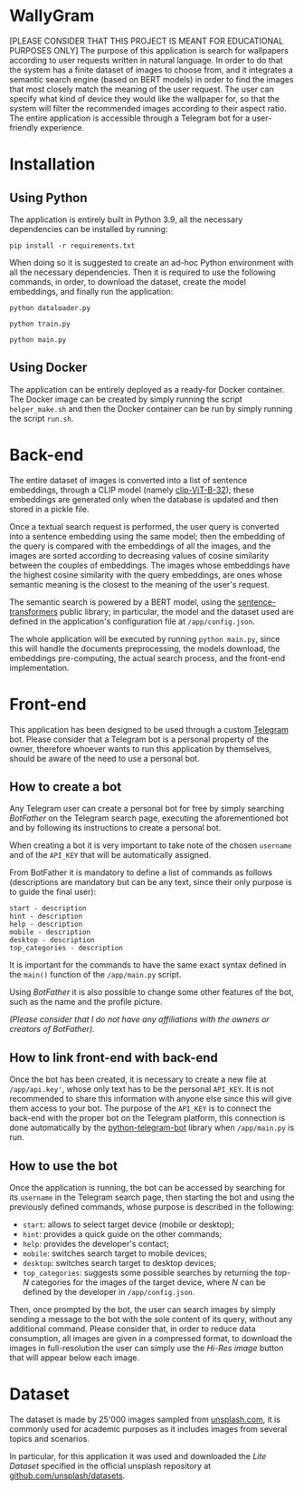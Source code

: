 # WallyGram

[PLEASE CONSIDER THAT THIS PROJECT IS MEANT FOR EDUCATIONAL PURPOSES ONLY]
The purpose of this application is search for wallpapers according to user requests written in natural language. In order to do that the system has a finite dataset of images to choose from, and it integrates a semantic search engine (based on BERT models) in order to find the images that most closely match the meaning of the user request. The user can specify what kind of device they would like the wallpaper for, so that the system will filter the recommended images according to their aspect ratio. The entire application is accessible through a Telegram bot for a user-friendly experience.

# Installation
## Using Python
The application is entirely built in Python 3.9, all the necessary dependencies can be installed by running:
```
pip install -r requirements.txt
```
When doing so it is suggested to create an ad-hoc Python environment with all the necessary dependencies. Then it is required to use the following commands, in order, to download the dataset, create the model embeddings, and finally run the application:
```
python dataloader.py

python train.py

python main.py
```
## Using Docker
The application can be entirely deployed as a ready-for Docker container. The Docker image can be created by simply running the script `helper_make.sh` and then the Docker container can be run by simply running the script `run.sh`.

# Back-end
The entire dataset of images is converted into a list of sentence embeddings, through a CLIP model (namely [clip-ViT-B-32](https://huggingface.co/sentence-transformers/clip-ViT-B-32)); these embeddings are generated only when the database is updated and then stored in a pickle file.

Once a textual search request is performed, the user query is converted into a sentence embedding using the same model; then the embedding of the query is compared with the embeddings of all the images, and the images are sorted according to decreasing values of cosine similarity between the couples of embeddings. The images whose embeddings have the highest cosine similarity with the query embeddings, are ones whose semantic meaning is the closest to the meaning of the user's request.

The semantic search is powered by a BERT model, using the [sentence-transformers](https://www.sbert.net/) public library; in particular, the model and the dataset used are defined in the application's configuration file at `/app/config.json`.

The whole application will be executed by running `python main.py`, since this will handle the documents preprocessing, the models download, the embeddings pre-computing, the actual search process, and the front-end implementation.

# Front-end
This application has been designed to be used through a custom [Telegram](https://telegram.org/) bot. Please consider that a Telegram bot is a personal property of the owner, therefore whoever wants to run this application by themselves, should be aware of the need to use a personal bot. 

## How to create a bot
Any Telegram user can create a personal bot for free by simply searching *BotFather* on the Telegram search page, executing the aforementioned bot and by following its instructions to create a personal bot. 

When creating a bot it is very important to take note of the chosen `username` and of the `API_KEY` that will be automatically assigned. 

From BotFather it is mandatory to define a list of commands as follows (descriptions are mandatory but can be any text, since their only purpose is to guide the final user):
```
start - description
hint - description
help - description
mobile - description
desktop - description
top_categories - description
```
It is important for the commands to have the same exact syntax defined in the `main()` function of the `/app/main.py` script.

Using *BotFather* it is also possible to change some other features of the bot, such as the name and the profile picture.

*(Please consider that I do not have any affiliations with the owners or creators of BotFather).*

## How to link front-end with back-end
Once the bot has been created, it is necessary to create a new file at `/app/api.key'`, whose only text has to be the personal `API_KEY`. It is not recommended to share this information with anyone else since this will give them access to your bot. The purpose of the `API_KEY` is to connect the back-end with the proper bot on the Telegram platform, this connection is done automatically by the [python-telegram-bot](https://github.com/python-telegram-bot/python-telegram-bot) library when `/app/main.py` is run.

## How to use the bot
Once the application is running, the bot can be accessed by searching for its `username` in the Telegram search page, then starting the bot and using the previously defined commands, whose purpose is described in the following:
- `start`: allows to select target device (mobile or desktop);
- `hint`: provides a quick guide on the other commands;
- `help`: provides the developer's contact;
- `mobile`: switches search target to mobile devices;
- `desktop`: switches search target to desktop devices;
- `top_categories`: suggests some possible searches by returning the top-$N$ categories for the images of the target device, where $N$ can be defined by the developer in `/app/config.json`.

Then, once prompted by the bot, the user can search images by simply sending a message to the bot with the sole content of its query, without any additional command. Please consider that, in order to reduce data consumption, all images are given in a compressed format, to download the images in full-resolution the user can simply use the *Hi-Res image* button that will appear below each image.
# Dataset
The dataset is made by 25'000 images sampled from [unsplash.com](https://unsplash.com/), it is commonly used for academic purposes as it includes images from several topics and scenarios.

In particular, for this application it was used and downloaded the *Lite Dataset* specified in the official unsplash repository at [github.com/unsplash/datasets](https://github.com/unsplash/datasets).
